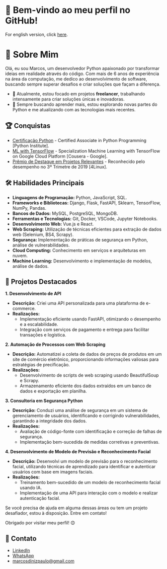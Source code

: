 # 👋 Bem-vindo ao meu perfil no GitHub!

For english version, click [here](https://github.com/mdiniz97/mdiniz97).

# 🚀 Sobre Mim
Olá, eu sou Marcos, um desenvolvedor Python apaixonado por transformar ideias em realidade através do código. Com mais de 6 anos de experiência na área da computação, me dedico ao desenvolvimento de software, buscando sempre superar desafios e criar soluções que façam a diferença.

- 🔭 Atualmente, estou focado em projetos **freelancer**, trabalhando intensamente para criar soluções únicas e inovadoras.
- 🌱 Sempre buscando aprender mais, estou explorando novas partes do Python e me atualizando com as tecnologias mais recentes.

## 🏆 Conquistas

- [Certificação Python](https://linkedin.com/in/mdiniz97) - Certified Associate in Python Programming [Python Institute].
- [ML with TensorFlow](https://linkedin.com/in/mdiniz97) - Specialization Machine Learning with TensorFlow on Google Cloud Platform [Cousera - Google].
- [Prêmio de Destaque em Projetos Relevantes](https://linkedin.com/in/mdiniz97) - Reconhecido pelo desempenho no 3º Trimetre de 2019 [4Linux].

## 🛠️ Habilidades Principais

- **Linguagens de Programação:** Python, JavaScript, SQL.
- **Frameworks e Bibliotecas:** Django, Flask, FastAPI, Sklearn, TensorFlow, NumPy, Pandas.
- **Bancos de Dados:** MySQL, PostgreSQL, MongoDB.
- **Ferramentas e Tecnologias:** Git, Docker, VSCode, Jupyter Notebooks.
- **Desenvolvimento Web:** Vue.js e React.
- **Web Scraping:** Utilização de técnicas eficientes para extração de dados web (Selenium, BS4, Scrapy).
- **Segurança:** Implementação de práticas de segurança em Python, análise de vulnerabilidades.
- **Cloud Computing:** Conhecimento em serviços e arquiteturas em nuvem.
- **Machine Learning:** Desenvolvimento e implementação de modelos, análise de dados.

## 🌟 Projetos Destacados

**1. Desenvolvimento de API**
   - **Descrição:** Criei uma API personalizada para uma plataforma de e-commerce.
   - **Realizações:**
     - Implementação eficiente usando FastAPI, otimizando o desempenho e a escalabilidade.
     - Integração com serviços de pagamento e entrega para facilitar transações e logística.

**2. Automação de Processos com Web Scraping**
   - **Descrição:** Automatizei a coleta de dados de preços de produtos em um site de comércio eletrônico, proporcionando informações valiosas para estratégias de precificação.
   - **Realizações:**
     - Desenvolvimento de scripts de web scraping usando BeautifulSoup e Scrapy.
     - Armazenamento eficiente dos dados extraídos em um banco de dados e exportação em planilha.

**3. Consultoria em Segurança Python**
   - **Descrição:** Conduzi uma análise de segurança em um sistema de gerenciamento de usuários, identificando e corrigindo vulnerabilidades, garantindo a integridade dos dados.
   - **Realizações:**
     - Avaliação de código-fonte com identificação e correção de falhas de segurança.
     - Implementação bem-sucedida de medidas corretivas e preventivas.

**4. Desenvolvimento de Modelo de Previsão e Reconhecimento Facial**
   - **Descrição:** Desenvolvi um modelo de previsão para o reconhecimento facial, utilizando técnicas de aprendizado para identificar e autenticar usuários com base em imagens faciais.
   - **Realizações:**
     - Treinamento bem-sucedido de um modelo de reconhecimento facial usando IA.
     - Implementação de uma API para interação com o modelo e realizar autenticação facial.


Se você precisa de ajuda em alguma dessas áreas ou tem um projeto desafiador, estou à disposição. Entre em contato!

Obrigado por visitar meu perfil! 😊


## 📱 Contato

- [LinkedIn](https://linkedin.com/in/mdiniz97)
- [WhatsApp](https://wa.me/5561985555572)
- [marcosdinizpaulo@gmail.com]((mailto:marcosdinizpaulo@gmail.com))
